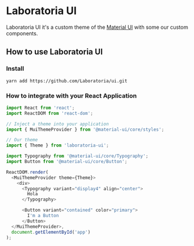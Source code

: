 # Laboratoria UI


Laboratoria UI it's a custom theme of the [Material UI](https://material-ui.com/) with some our custom components.

## How to use Laboratoria UI

### Install

```shell
yarn add https://github.com/Laboratoria/ui.git
```

### How to integrate with  your React Application

```javascript
import React from 'react';
import ReactDOM from 'react-dom';

// Inject a theme into your application
import { MuiThemeProvider } from '@material-ui/core/styles';

// Our theme
import { Theme } from 'laboratoria-ui';

import Typography from '@material-ui/core/Typography';
import Button from '@material-ui/core/Button';

ReactDOM.render(
  <MuiThemeProvider theme={Theme}>
    <div>
      <Typography variant="display4" align="center">
        Hola
      </Typography>

      <Button variant="contained" color="primary">
        I'm a Button
      </Button>    
  </MuiThemeProvider>, 
  document.getElementById('app')
);
```